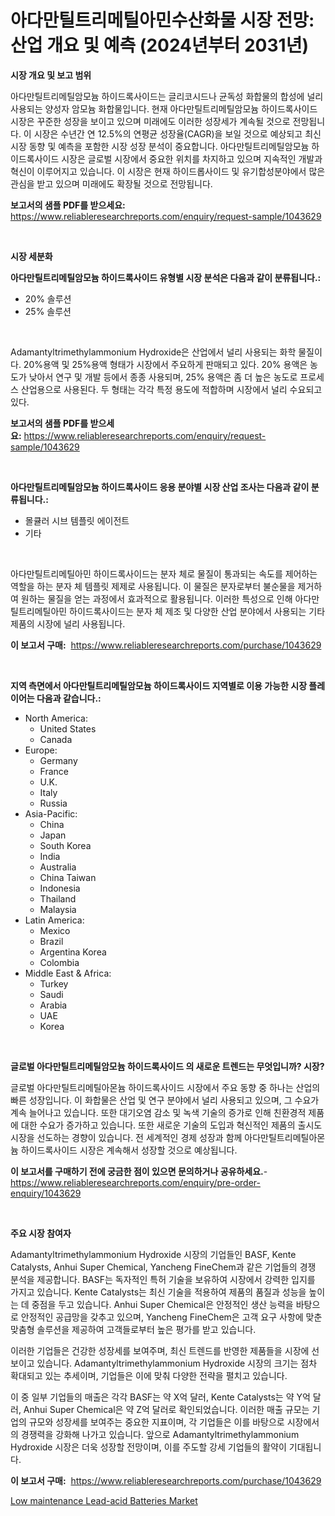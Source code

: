 <p><h1>아다만틸트리메틸아민수산화물 시장 전망: 산업 개요 및 예측 (2024년부터 2031년)</h1></p><p><strong>시장 개요 및 보고 범위</strong></p>
<p><p>아다만틸트리메틸암모늄 하이드록사이드는 글리코시드나 균독성 화합물의 합성에 널리 사용되는 양성자 암모늄 화합물입니다. 현재 아다만틸트리메틸암모늄 하이드록사이드 시장은 꾸준한 성장을 보이고 있으며 미래에도 이러한 성장세가 계속될 것으로 전망됩니다. 이 시장은 수년간 연 12.5%의 연평균 성장율(CAGR)을 보일 것으로 예상되고 최신 시장 동향 및 예측을 포함한 시장 성장 분석이 중요합니다. 아다만틸트리메틸암모늄 하이드록사이드 시장은 글로벌 시장에서 중요한 위치를 차지하고 있으며 지속적인 개발과 혁신이 이루어지고 있습니다. 이 시장은 현재 하이드롭사이드 및 유기합성분야에서 많은 관심을 받고 있으며 미래에도 확장될 것으로 전망됩니다.</p></p>
<p><strong>보고서의 샘플 PDF를 받으세요:</strong> <a href="https://www.reliableresearchreports.com/enquiry/request-sample/1043629">https://www.reliableresearchreports.com/enquiry/request-sample/1043629</a></p>
<p>&nbsp;</p>
<p><strong>시장 세분화</strong></p>
<p><strong>아다만틸트리메틸암모늄 하이드록사이드 유형별 시장 분석은 다음과 같이 분류됩니다.:</strong></p>
<p><ul><li>20% 솔루션</li><li>25% 솔루션</li></ul></p>
<p>&nbsp;</p>
<p><p>Adamantyltrimethylammonium Hydroxide은 산업에서 널리 사용되는 화학 물질이다. 20%용액 및 25%용액 형태가 시장에서 주요하게 판매되고 있다. 20% 용액은 농도가 낮아서 연구 및 개발 등에서 종종 사용되며, 25% 용액은 좀 더 높은 농도로 프로세스 산업용으로 사용된다. 두 형태는 각각 특정 용도에 적합하며 시장에서 널리 수요되고 있다.</p></p>
<p><strong>보고서의 샘플 PDF를 받으세요:</strong>&nbsp;<a href="https://www.reliableresearchreports.com/enquiry/request-sample/1043629">https://www.reliableresearchreports.com/enquiry/request-sample/1043629</a></p>
<p>&nbsp;</p>
<p><strong> 아다만틸트리메틸암모늄 하이드록사이드 응용 분야별 시장 산업 조사는 다음과 같이 분류됩니다.:</strong></p>
<p><ul><li>몰큘러 시브 템플릿 에이전트</li><li>기타</li></ul></p>
<p>&nbsp;</p>
<p><p>아다만틸트리메틸아민 하이드록사이드는 분자 체로 물질이 통과되는 속도를 제어하는 역할을 하는 분자 체 템플릿 제제로 사용됩니다. 이 물질은 분자로부터 불순물을 제거하여 원하는 물질을 얻는 과정에서 효과적으로 활용됩니다. 이러한 특성으로 인해 아다만틸트리메틸아민 하이드록사이드는 분자 체 제조 및 다양한 산업 분야에서 사용되는 기타 제품의 시장에 널리 사용됩니다.</p></p>
<p><strong>이 보고서 구매:</strong>&nbsp; <a href="https://www.reliableresearchreports.com/purchase/1043629">https://www.reliableresearchreports.com/purchase/1043629</a></p>
<p>&nbsp;</p>
<p><strong>지역 측면에서 아다만틸트리메틸암모늄 하이드록사이드 지역별로 이용 가능한 시장 플레이어는 다음과 같습니다.:</strong></p>
<p><ul>
    <li>
        North America:
        <ul>
            <li>United States</li>
            <li>Canada</li>
        </ul>
    </li>
    <li>
        Europe:
        <ul>
            <li>Germany</li>
            <li>France</li>
            <li>U.K.</li>
            <li>Italy</li>
            <li>Russia</li>
        </ul>
    </li>
    <li>
        Asia-Pacific:
        <ul>
            <li>China</li>
            <li>Japan</li>
            <li>South Korea</li>
            <li>India</li>
            <li>Australia</li>
            <li>China Taiwan</li>
            <li>Indonesia</li>
            <li>Thailand</li>
            <li>Malaysia</li>
        </ul>
    </li>
    <li>
        Latin America:
        <ul>
            <li>Mexico</li>
            <li>Brazil</li>
            <li>Argentina Korea</li>
            <li>Colombia</li>
        </ul>
    </li>
    <li>
        Middle East & Africa:
        <ul>
            <li>Turkey</li>
            <li>Saudi</li>
            <li>Arabia</li>
            <li>UAE</li>
            <li>Korea</li>
        </ul>
    </li>
    </ul></p>
<p>&nbsp;</p>
<p><strong>글로벌 아다만틸트리메틸암모늄 하이드록사이드 의 새로운 트렌드는 무엇입니까? 시장?</strong></p>
<p><p>글로벌 아다만틸트리메틸아몬늄 하이드록사이드 시장에서 주요 동향 중 하나는 산업의 빠른 성장입니다. 이 화합물은 산업 및 연구 분야에서 널리 사용되고 있으며, 그 수요가 계속 늘어나고 있습니다. 또한 대기오염 감소 및 녹색 기술의 증가로 인해 친환경적 제품에 대한 수요가 증가하고 있습니다. 또한 새로운 기술의 도입과 혁신적인 제품의 출시도 시장을 선도하는 경향이 있습니다. 전 세계적인 경제 성장과 함께 아다만틸트리메틸아몬늄 하이드록사이드 시장은 계속해서 성장할 것으로 예상됩니다.</p></p>
<p><strong>이 보고서를 구매하기 전에 궁금한 점이 있으면 문의하거나 공유하세요.</strong>- <a href="https://www.reliableresearchreports.com/enquiry/pre-order-enquiry/1043629">https://www.reliableresearchreports.com/enquiry/pre-order-enquiry/1043629</a></p>
<p>&nbsp;</p>
<p><strong>주요 시장 참여자</strong></p>
<p><p>Adamantyltrimethylammonium Hydroxide 시장의 기업들인 BASF, Kente Catalysts, Anhui Super Chemical, Yancheng FineChem과 같은 기업들의 경쟁 분석을 제공합니다. BASF는 독자적인 특허 기술을 보유하여 시장에서 강력한 입지를 가지고 있습니다. Kente Catalysts는 최신 기술을 적용하여 제품의 품질과 성능을 높이는 데 중점을 두고 있습니다. Anhui Super Chemical은 안정적인 생산 능력을 바탕으로 안정적인 공급망을 갖추고 있으며, Yancheng FineChem은 고객 요구 사항에 맞춘 맞춤형 솔루션을 제공하여 고객들로부터 높은 평가를 받고 있습니다.</p><p>이러한 기업들은 건강한 성장세를 보여주며, 최신 트렌드를 반영한 제품들을 시장에 선보이고 있습니다. Adamantyltrimethylammonium Hydroxide 시장의 크기는 점차 확대되고 있는 추세이며, 기업들은 이에 맞춰 다양한 전략을 펼치고 있습니다.</p><p>이 중 일부 기업들의 매출은 각각 BASF는 약 X억 달러, Kente Catalysts는 약 Y억 달러, Anhui Super Chemical은 약 Z억 달러로 확인되었습니다. 이러한 매출 규모는 기업의 규모와 성장세를 보여주는 중요한 지표이며, 각 기업들은 이를 바탕으로 시장에서의 경쟁력을 강화해 나가고 있습니다. 앞으로 Adamantyltrimethylammonium Hydroxide 시장은 더욱 성장할 전망이며, 이를 주도할 강세 기업들의 활약이 기대됩니다.</p></p>
<p><strong>이 보고서 구매:</strong>&nbsp;&nbsp;<a href="https://www.reliableresearchreports.com/purchase/1043629">https://www.reliableresearchreports.com/purchase/1043629</a></p>
<p><p><a href="https://github.com/ChiragRP21/Market-Research-Report-List-4/blob/main/low-maintenance-lead-acid-batteries-market.md">Low maintenance Lead-acid Batteries Market</a></p></p>
